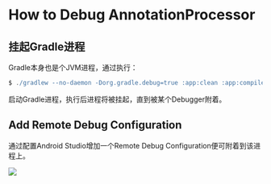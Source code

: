 # How to Debug AnnotationProcessor

## 挂起Gradle进程

Gradle本身也是个JVM进程，通过执行：

```gradle
$ ./gradlew --no-daemon -Dorg.gradle.debug=true :app:clean :app:compileDebugJavaWithJavac
```

启动Gradle进程，执行后进程将被挂起，直到被某个Debugger附着。

## Add Remote Debug Configuration

通过配置Android Studio增加一个Remote Debug Configuration便可附着到该进程上。

![](http://ww1.sinaimg.cn/large/6f97245dgy1fytpxnwan8j20tu0a20ty.jpg)

